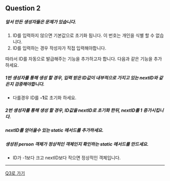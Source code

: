 ## Question 2

##### 앞서 만든 생성자들은 문제가 있습니다.
1. ID를 입력하지 않으면 기본값으로 초기화 됩니다. 이 번호는 개인을 식별 할 수 없습니다.
2. ID를 입력하는 경우 작성자가 직접 입력해야합니다.

따라서 ID를 자동으로 발급해주는 기능을 추가하고자 합니다.
다음과 같은 기능을 추가하세요.

##### 1번 생성자를 통해 생성 할 경우, 입력 받은 ID값이 내부적으로 가지고 있는 nextID와 같은지 검증해야합니다.
- 다를경우 ID를 **-1**로 초기화 하세요.

##### 2번 생성자를 통해 생성 할 경우, ID값을 nextID로 초기화 한뒤, nextID를 1 증가시킵니다.

##### nextID를 얻어올수 있는 static 메서드를 추가하세요.

##### 생성된 person 객체가 정상적인 객체인지 확인하는 static 메서드를 만드세요.
- ID가 -1보다 크고 nextID보다 작으면 정상적인 객체입니다.

* * *

[Q3로 가기](Q3.md)